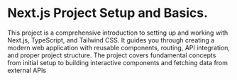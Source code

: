 # Next.js Project Setup and Basics.

This project is a comprehensive introduction to setting up and working with Next.js, TypeScript, and Tailwind CSS. It guides you through creating a modern web application with reusable components, routing, API integration, and proper project structure. The project covers fundamental concepts from initial setup to building interactive components and fetching data from external APIs
